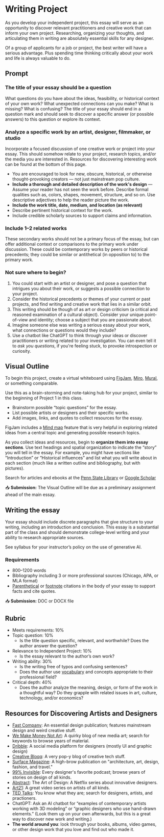 # Writing Project

As you develop your independent project, this essay will serve as an opportunity to discover relevant practitioners and creative work that can inform your own project. Researching, organizing your thoughts, and articulating them in writing are absolutely essential skills for any designer. 

Of a group of applicants for a job or project, the best writer will have a serious advantage. Plus spending time thinking critically about your work and life is always valuable to do. 

## Prompt

### The title of your essay should be a question

What questions do you have about the ideas, feasibility, or historical context of your own work? What unexpected connections can you make? What is missing? What is confusing? The title of your essay should end in a question mark and should seek to discover a specific answer (or possible answers) to this question or explore its context.

### Analyze a specific work by an artist, designer, filmmaker, or studio

Incorporate a focused discussion of one creative work or project into your essay. This should somehow relate to your project, research topics, and/or the media you are interested in. Resources for discovering interesting work can be found at the bottom of this page.

- You are encouraged to look for new, obscure, historical, or otherwise thought-provoking creators — not just mainstream pop culture.
- **Include a thorough and detailed description of the work's design** — Assume your reader has not seen the work before. Describe formal qualities such as, colors, shapes, movement, structure, and so on. Use descriptive adjectives to help the reader picture the work.
- **Include the work title, date, medium, and location (as relevant)**
- Describe pertinent historical context for the work.
- Include credible scholarly sources to support claims and information.

### Include 1–2 related works

These secondary works should not be a primary focus of the essay, but can offer additional context or comparisons to the primary work under discussion. These could be contemporary works by peers or historical precedents; they could be similar or antithetical \(in opposition to\) to the primary work. 

### Not sure where to begin?

1. You could start with an artist or designer, and pose a question that intrigues you about their work, or suggests a possible connection to your project.
2. Consider the historical precedents or themes of your current or past projects, and find writing and creative work that lies in a similar orbit.
3. This writing should be though of as art or design criticism (a critical and reasoned examination of a cultural object). Consider your unique point-of-view and identity; choose a subject that you are passionate about.
4. Imagine someone else was writing a serious essay about your work, what connections or questions would they include?
5. Use a chatbot like ChatGPT to think through your ideas or discover practitioners or writing related to your investigation. You can even tell it to *ask you questions*, if you're feeling stuck, to provoke introspection or curiosity. 

## Visual Outline

To begin this project, create a virtual whiteboard using [FigJam](https://www.figma.com/figjam/), [Miro](https://miro.com/?adgroupid=140324301065&matchtype=e&device=c&location=9052639&gad_source=1), [Mural](https://www.mural.co/), or something comparable. 

Use this as a brain-storming and note-taking hub for your project, similar to the beginning of Project 1 in this class. 

- Brainstorm possible “topic questions” for the essay.
- List possible artists or designers and their specific works.
- Add images, links, and quotes to collect resources for the essay.

FigJam includes a [Mind map](https://help.figma.com/hc/en-us/articles/18917944627095-Create-mindmaps-in-FigJam) feature that is very helpful in exploring related ideas from a central topic and generating possible research topics.

As you collect ideas and resources, begin to **organize them into essay sections**. Use text headings and spatial organization to indicate the “story” you will tell in the essay. For example, you might have sections like “Introduction” or “Historical influences” and list what you will write about in each section \(much like a written outline and bibliography, but with pictures\).

Search for articles and ebooks at the [Penn State Library](https://libraries.psu.edu/) or [Google Scholar](https://scholar.google.com/)

📥 **Submission:** The Visual Outline will be due as a preliminary assignment ahead of the main essay. 

## Writing the essay

Your essay should include discrete paragraphs that give structure to your writing, including an introduction and conclusion. This essay is a substantial part of the class and should demonstrate college-level writing and your ability to research appropriate sources.

See syllabus for your instructor’s policy on the use of generative AI.

### Requirements

- 800–1200 words
- Bibliography including 3 or more professional sources (Chicago, APA, or MLA format)
- [Parenthetical](https://www.scribbr.com/citing-sources/parenthetical-citation/) or [footnote](https://www.scribbr.com/chicago-style/footnotes/) citations in the body of your essay to support facts and cite quotes.

📥 **Submission:** DOC or DOCX file 

## Rubric

- Meets requirements: 10%
- Topic question: 10%
    - Is the title question specific, relevant, and worthwhile? Does the author answer the question?
- Relevance to Independent Project: 10%
    - Is the essay relevant to the author’s own work?
- Writing ability: 30%
    - Is the writing free of typos and confusing sentences?
    - Does the author use [vocabulary](https://learn.leighcotnoir.com/artspeak/art-vocabulary/) and concepts appropriate to their professional field?
- Critical depth: 40%
    - Does the author analyze the meaning, design, or form of the work in a thoughtful way? Do they grapple with related issues in art, culture, technology, and/or economics?

## Resources for Discovering Artists and Designers

- [Fast Company](https://www.fastcompany.com/co-design): An essential design publication; features mainstream design and weird creative stuff.
- [We Make Money Not Art](https://we-make-money-not-art.com/): A quirky blog of new media art; search for keywords to browse years of material.
- [Dribble](https://dribbble.com/): A social media platform for designers (mostly UI and graphic design)
- [Creative Bloqq](https://www.creativebloq.com/): A very pop-y blog of creative tech stuff.
- [Surface Magazine](https://www.surfacemag.com/): A high-brow publication on "architecture, art, design, fashion, and travel."
- [99% Invisible](https://99percentinvisible.org/): Every designer's favorite podcast; browse years of stories on design of all kinds.
- [Abstract](https://www.netflix.com/title/80057883): The Art of Design: A Netflix series about innovative designers.
- [Art21](https://art21.org/): A great video series on artists of all kinds.
- [TED Talks](https://www.ted.com/talks): You know what they are; search for designers, artists, and practioners.
- ChatGPT: Ask an AI chatbot for “examples of contemporary artists working with 3D modeling” or “graphic designers who use hand-drawn elements.” (Look them up on your own afterwards, but this is a great way to discover new work and writing.)
- **The world around you**: look through your books, albums, video games, or other design work that you love and find out who made it.